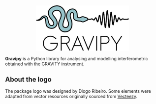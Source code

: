 <p align="center">
<img src="assets/gravipy_logo_light.png" alt="GraviPy Logo" width="60%">
</p>

**Gravipy** is a Python library for analysing and modelling interferometric obtained with the GRAVITY instrument.


## About the logo

The package logo was designed by Diogo Ribeiro. Some elements were adapted from vector resources originally sourced from [Vecteezy](https://www.vecteezy.com/).